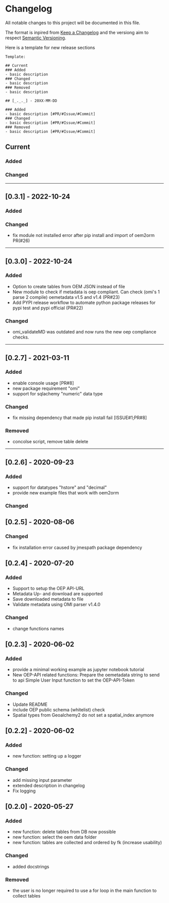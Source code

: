 # Changelog
All notable changes to this project will be documented in this file.

The format is inpired from [Keep a Changelog](http://keepachangelog.com/en/1.0.0/)
and the versiong aim to respect [Semantic Versioning](http://semver.org/spec/v2.0.0.html).

Here is a template for new release sections

```
Template:

## Current
### Added
- basic description
### Changed
- basic description
### Removed
- basic description

## [_._._] - 20XX-MM-DD

### Added
- basic description [#PR/#Issue/#Commit]
### Changed
- basic description [#PR/#Issue/#Commit]
### Removed
- basic description [#PR/#Issue/#Commit]
```
## Current

### Added

### Changed
---
## [0.3.1] - 2022-10-24

### Added

### Changed
- fix module not installed error after pip install and import of oem2orm PR(#26)
______________________________________________________________________
## [0.3.0] - 2022-10-24
### Added
- Option to create tables from OEM JSON instead of file
- New module to check if metadata is oep compliant. Can check (omi's 1 parse 2 compile) oemetadata v1.5 and v1.4 (PR#23)
- Add PYPI release workflow to automate python package releases for pypi test and pypi official (PR#22)

### Changed
- omi_validateMD was outdated and now runs the new oep compliance checks.  

______________________________________________________________________
## [0.2.7] - 2021-03-11

### Added
- enable console usage [PR#8]
- new package requirement "omi" 
- support for sqlachemy "numeric" data type 
### Changed
- fix missing dependency that made pip install fail [ISSUE#1;PR#8]
### Removed
- concolse script, remove table delete 

______________________________________________________________________
## [0.2.6] - 2020-09-23

### Added
- support for datatypes "hstore" and "decimal"
- provide new example files that work with oem2orm

### Changed

## [0.2.5] - 2020-08-06

### Changed
- fix installation error caused by jmespath package dependency

## [0.2.4] - 2020-07-20

### Added
- Support to setup the OEP API-URL
- Metadata Up- and download are supported
- Save downloaded metadata to file
- Validate metadata using OMI parser v1.4.0

### Changed
- change functions names


## [0.2.3] - 2020-06-02

### Added
- provide a minimal working example as jupyter notebook tutorial
- New OEP-API related functions: Prepare the oemetadata string to send to api 
    Simple User Input function to set the OEP-API-Token

### Changed
- Update README
- include OEP public schema (whitelist) check
- Spatial types from Geoalchemy2 do not set a spatial_index anymore


## [0.2.2] - 2020-06-02

### Added
- new function: setting up a logger

### Changed
- add missing input parameter
- extended description in changelog
- Fix logging 


## [0.2.0] - 2020-05-27

### Added
- new function: delete tables from DB now possible
- new function: select the oem data folder 
- new function: tables are collected and ordered by fk (increase usability)

### Changed
- added docstrings 

### Removed
- the user is no longer required to use a for loop in the main function to collect tables





